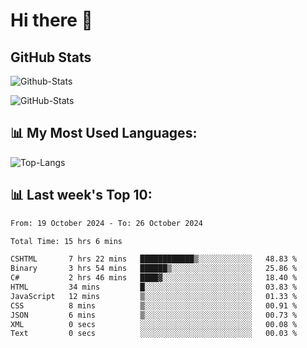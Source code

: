 # Hi there 👋

## GitHub Stats
![Github-Stats](https://github-readme-stats-sigma-five.vercel.app/api?username=ltorson&show_icons=true&theme=radical&count_private=true&show=reviews,discussions_started,discussions_answered,prs_merged,prs_merged_percentage)

![GitHub-Stats](https://github-readme-stats.vercel.app/api/wakatime?username=LeeTorson&theme=synthwave&size_weight=0.5&count_weight=0.5&title_color=36F9F6&langs_count=10&count_private=true)

## 📊 My Most Used Languages:
![Top-Langs](https://github-readme-stats-sigma-five.vercel.app/api/top-langs/?username=LTorson&layout=compact&langs_count=10)


## 📊 Last week's Top 10:
<!--START_SECTION:waka-->

```txt
From: 19 October 2024 - To: 26 October 2024

Total Time: 15 hrs 6 mins

CSHTML       7 hrs 22 mins   ████████████▒░░░░░░░░░░░░   48.83 %
Binary       3 hrs 54 mins   ██████▒░░░░░░░░░░░░░░░░░░   25.86 %
C#           2 hrs 46 mins   ████▓░░░░░░░░░░░░░░░░░░░░   18.40 %
HTML         34 mins         █░░░░░░░░░░░░░░░░░░░░░░░░   03.83 %
JavaScript   12 mins         ▒░░░░░░░░░░░░░░░░░░░░░░░░   01.33 %
CSS          8 mins          ▒░░░░░░░░░░░░░░░░░░░░░░░░   00.91 %
JSON         6 mins          ▒░░░░░░░░░░░░░░░░░░░░░░░░   00.73 %
XML          0 secs          ░░░░░░░░░░░░░░░░░░░░░░░░░   00.08 %
Text         0 secs          ░░░░░░░░░░░░░░░░░░░░░░░░░   00.03 %
```

<!--END_SECTION:waka-->
